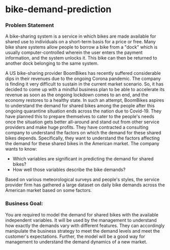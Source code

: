 # bike-demand-prediction

### Problem Statement

A bike-sharing system is a service in which bikes are made available for shared use to individuals on a short-term basis for a price or free. Many bike share systems allow people to borrow a bike from a "dock" which is usually computer-controlled wherein the user enters the payment information, and the system unlocks it. This bike can then be returned to
another dock belonging to the same system. 

A US bike-sharing provider BoomBikes has recently suffered considerable dips in their revenues due to the ongoing Corona pandemic. The company is finding it very difficult to
sustain in the current market scenario. So, it has decided to come up with a mindful business plan to be able to accelerate its revenue as soon as the ongoing lockdown comes to an end, and the economy restores to a healthy state. In such an attempt, BoomBikes aspires to understand the demand for shared bikes among the people after this ongoing quarantine situation ends across the nation due to Covid-19. They have planned this to prepare themselves to cater to the people's needs once the situation gets better all-around and stand out from other service providers and make huge profits. They have contracted a consulting company to understand the factors on which the demand for these shared bikes depends. Specifically, they want to understand the factors affecting the demand for these shared bikes in the American market. The company wants to know:
- Which variables are significant in predicting the demand for shared bikes?
- How well those variables describe the bike demands?

Based on various meteorological surveys and people's styles, the service provider firm has gathered a large dataset on daily bike demands across the American market based on some
factors.

### Business Goal:
You are required to model the demand for shared bikes with the available independent variables. It will be used by the management to understand how exactly the demands vary
with different features. They can accordingly manipulate the business strategy to meet the demand levels and meet the customer's expectations. Further, the model will be a good way for management to understand the demand dynamics of a new market.
